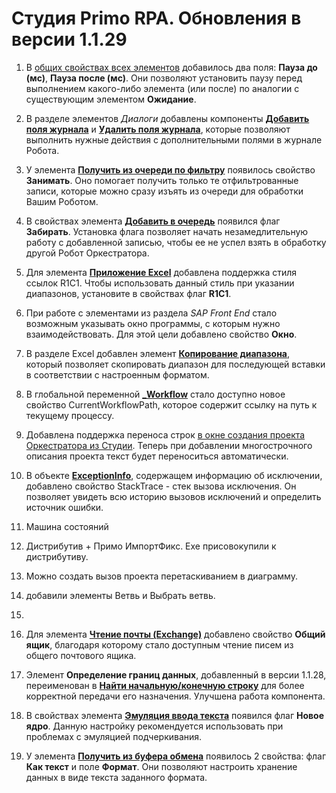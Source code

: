 # Студия Primo RPA. Обновления в версии 1.1.29

1. В [общих свойствах всех элементов](https://docs.primo-rpa.ru/primo-rpa/primo-studio/process/elements#svoistva-elementa) добавилось два поля: **Пауза до (мс)**, **Пауза после (мс)**.  Они позволяют установить паузу перед выполнением  какого-либо элемента (или после) по аналогии с существующим элементом **Ожидание**. 

2. В разделе элементов *Диалоги* добавлены компоненты [**Добавить поля журнала**](https://docs.primo-rpa.ru/primo-rpa/g_elements/osnovnye-elementy/els_dialogs/el_dialogs_addfields) и [**Удалить поля журнала**](https://docs.primo-rpa.ru/primo-rpa/g_elements/osnovnye-elementy/els_dialogs/el_dialogs_removefields), которые позволяют выполнить нужные действия с дополнительными полями в журнале Робота.

3. У элемента [**Получить из очереди по фильтру**](https://docs.primo-rpa.ru/primo-rpa/g_elements/osnovnye-elementy/orkestrator/els_queues/peekqueuefilter) появилось свойство **Занимать**. Оно помогает получить только те отфильтрованные записи, которые можно сразу изъять из очереди для обработки Вашим Роботом.

4. В свойствах элемента [**Добавить в очередь**](https://docs.primo-rpa.ru/primo-rpa/g_elements/osnovnye-elementy/orkestrator/els_queues/addtoqueue) появился флаг **Забирать**. Установка флага позволяет начать незамедлительную работу с добавленной записью, чтобы ее не успел взять в обработку другой Робот Оркестратора. 

5. Для элемента [**Приложение Excel**](https://docs.primo-rpa.ru/primo-rpa/g_elements/osnovnye-elementy/prilozhenie-excel/el_excel_app) добавлена поддержка стиля ссылок R1C1. Чтобы использовать данный стиль при указании диапазонов, установите в свойствах флаг **R1C1**.

6. При работе с элементами из раздела *SAP Front End* стало возможным указывать окно программы, с которым нужно взаимодействовать. Для этой цели добавлено свойство **Окно**.

7. В разделе Excel добавлен элемент [**Копирование диапазона**](https://docs.primo-rpa.ru/primo-rpa/g_elements/osnovnye-elementy/prilozhenie-excel/el_excel_copyrange), который позволяет скопировать диапазон для последующей вставки в соответствии с настроенным форматом.

8. В глобальной переменной [**\_Workflow**](https://docs.primo-rpa.ru/primo-rpa/primo-studio/process/variables#globalnaya-peremennaya-_workflow) стало доступно новое свойство CurrentWorkflowPath, которое содержит ссылку на путь к текущему процессу.

9. Добавлена поддержка переноса строк [в окне создания проекта Оркестратора из Студии](https://docs.primo-rpa.ru/primo-rpa/primo-studio/projects/publish). Теперь при добавлении многострочного описания проекта текст будет переноситься автоматически.

10. В объекте [**ExceptionInfo**](https://docs.primo-rpa.ru/primo-rpa/g_elements/osnovnye-elementy/els_logic/datatypes/executionexceptioninfo), содержащем информацию об исключении, добавлено свойство StackTrace - стек вызова исключения. Он позволяет увидеть всю историю вызовов исключений и определить источник ошибки. 

11. Машина состояний

12. Дистрибутив + Примо ИмпортФикс. Exe присовокупили к дистрибутиву. 

13. Можно создать вызов проекта перетаскиванием в диаграмму.

14. добавили элементы Ветвь и Выбрать ветвь.

15. 

16. Для элемента [**Чтение почты (Exchange)**](https://docs.primo-rpa.ru/primo-rpa/g_elements/osnovnye-elementy/els_mail/els_exchange/el_read) добавлено свойство **Общий ящик**, благодаря которому стало доступным чтение писем из общего почтового ящика. 

16. Элемент **Определение границ данных**, добавленный в версии 1.1.28, переименован в [**Найти начальную/конечную строку**](https://docs.primo-rpa.ru/primo-rpa/g_elements/osnovnye-elementy/prilozhenie-excel/el_excel_finddatarows) для более корректной передачи его назначения. Улучшена работа компонента.

17. В свойствах элемента [**Эмуляция ввода текста**]() появился флаг **Новое ядро**. Данную настройку рекомендуется использовать при проблемах с эмуляцией подчеркивания.

18. У элемента [**Получить из буфера обмена**](https://docs.primo-rpa.ru/primo-rpa/g_elements/osnovnye-elementy/els_clipboard/el_clipboard_get) появилось 2 свойства: флаг **Как текст** и поле **Формат**. Они позволяют настроить хранение данных в виде текста заданного формата. 

